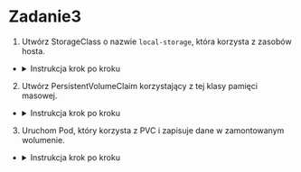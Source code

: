 # Zadanie3

1. Utwórz StorageClass o nazwie `local-storage`, która korzysta z zasobów hosta.
- <details>
  <summary>Instrukcja krok po kroku</summary>

    - **Utwórz plik `storageclass.yaml`:**
        ```yaml
        apiVersion: storage.k8s.io/v1
        kind: StorageClass
        metadata:
            name: local-storage
        provisioner: kubernetes.io/hostpath
        volumeBindingMode: WaitForFirstConsumer
        ```
        ```bash
        kubectl apply -f storageclass.yaml
        ```

</details>

2. Utwórz PersistentVolumeClaim korzystający z tej klasy pamięci masowej.
- <details>
  <summary>Instrukcja krok po kroku</summary>

    - **Utwórz plik `pvc.yaml`:**
        ```yaml
        apiVersion: v1
        kind: PersistentVolumeClaim
        metadata:
            name: local-claim
        spec:
            accessModes:
            - ReadWriteOnce
            resources:
            requests:
                storage: 1Gi
            storageClassName: local-storage
        ```
        ```bash
        kubectl apply -f pvc.yaml
        ```
</details>

3. Uruchom Pod, który korzysta z PVC i zapisuje dane w zamontowanym wolumenie.
- <details>
  <summary>Instrukcja krok po kroku</summary>

    - **Utwórz plik `pod-with-local-storage.yaml`:**
        ```yaml
        apiVersion: v1
        kind: Pod
        metadata:
            name: pod-with-local-storage
        spec:
            containers:
            - name: my-container
            image: nginx:latest
            volumeMounts:
            - mountPath: "/data"
                name: local-volume
            volumes:
            - name: local-volume
            persistentVolumeClaim:
                claimName: local-claim
        ```
        ```bash
        kubectl apply -f pod-with-local-storage.yaml
        ```
</details>